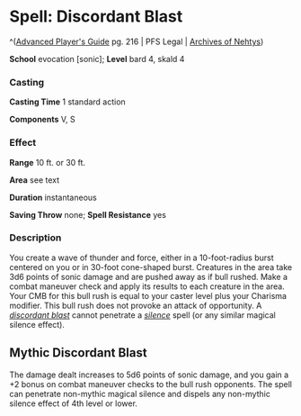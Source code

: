 # Spell: Discordant Blast

^([Advanced Player's Guide][ss-discordant-blast] pg. 216 | PFS Legal | [Archives of Nehtys][sn-discordant-blast])

**School** evocation [sonic]; **Level** bard 4, skald 4

### Casting

**Casting Time** 1 standard action

**Components** V, S

### Effect

**Range** 10 ft. or 30 ft.

**Area** see text

**Duration** instantaneous

**Saving Throw** none; **Spell Resistance** yes

### Description

You create a wave of thunder and force, either in a 10-foot-radius burst centered on you or in 30-foot cone-shaped burst. Creatures in the area take 3d6 points of sonic damage and are pushed away as if bull rushed. Make a combat maneuver check and apply its results to each creature in the area. Your CMB for this bull rush is equal to your caster level plus your Charisma modifier. This bull rush does not provoke an attack of opportunity. A _[discordant blast]_ cannot penetrate a _[silence]_ spell (or any similar magical silence effect).

## Mythic Discordant Blast

The damage dealt increases to 5d6 points of sonic damage, and you gain a +2 bonus on combat maneuver checks to the bull rush opponents. The spell can penetrate non-mythic magical silence and dispels any non-mythic silence effect of 4th level or lower.

[ss-discordant-blast]: http://paizo.com/pathfinderRPG/v57
[sn-discordant-blast]: http://www.archivesofnethys.com/SpellDisplay.aspx?ItemName=Discordant%20Blast
[silence]: http://www.archivesofnethys.com/SpellDisplay.aspx?ItemName=silence
[discordant blast]: http://www.archivesofnethys.com/SpellDisplay.aspx?ItemName=discordant%20blast